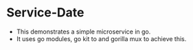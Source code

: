 # Service-Date
* This demonstrates a simple microservice in go.
* It uses go modules, go kit to and gorilla mux to achieve this.